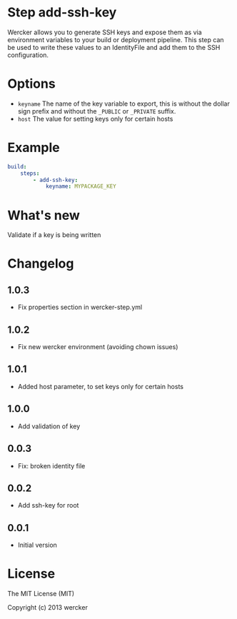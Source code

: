 # Step add-ssh-key

Wercker allows you to generate SSH keys and expose them as via
environment variables to your build or deployment pipeline.
This step can be used to write these values to an IdentityFile
and add them to the SSH configuration.

# Options

- `keyname` The name of the key variable to export, this is without the dollar
sign prefix and without the `_PUBLIC` or `_PRIVATE` suffix.
- `host` The value for setting keys only for certain hosts

# Example

``` yaml
build:
    steps:
        - add-ssh-key:
            keyname: MYPACKAGE_KEY
```

# What's new

Validate if a key is being written

# Changelog

## 1.0.3

- Fix properties section in wercker-step.yml

## 1.0.2

- Fix new wercker environment (avoiding chown issues)

## 1.0.1

- Added host parameter, to set keys only for certain hosts

## 1.0.0

- Add validation of key

## 0.0.3

- Fix: broken identity file

## 0.0.2

- Add ssh-key for root

## 0.0.1

- Initial version

# License

The MIT License (MIT)

Copyright (c) 2013 wercker
